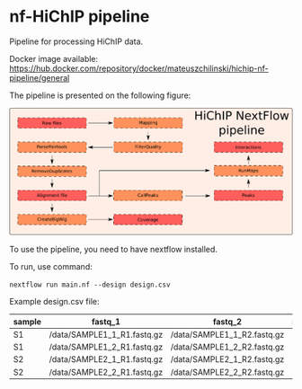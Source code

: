 # nf-HiChIP pipeline
Pipeline for processing HiChIP data.

Docker image available: https://hub.docker.com/repository/docker/mateuszchilinski/hichip-nf-pipeline/general

The pipeline is presented on the following figure:

![Figure 1](hichip_nf_pipeline.png)

To use the pipeline, you need to have nextflow installed.

To run, use command: 

```nextflow run main.nf --design design.csv```

Example design.csv file:

sample | fastq_1 |fastq_2 | replicate |
-- | ------ |------ | ------ |
S1 | /data/SAMPLE1_1_R1.fastq.gz | /data/SAMPLE1_1_R2.fastq.gz | 1
S1 | /data/SAMPLE1_2_R1.fastq.gz | /data/SAMPLE1_2_R2.fastq.gz | 2
S2 | /data/SAMPLE2_1_R1.fastq.gz | /data/SAMPLE2_1_R2.fastq.gz | 1
S2 | /data/SAMPLE2_2_R1.fastq.gz | /data/SAMPLE2_2_R2.fastq.gz | 2


